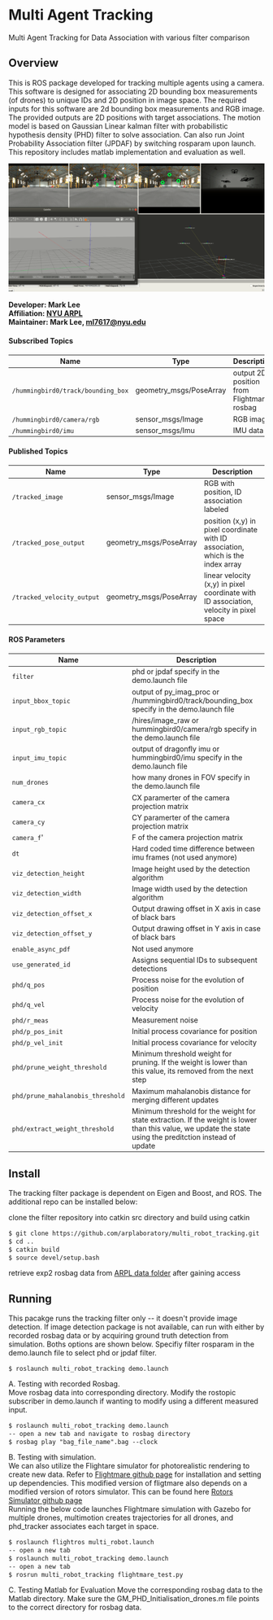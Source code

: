 # Multi Agent Tracking 
Multi Agent Tracking for Data Association with various filter comparison

## Overview
This is ROS package developed for tracking multiple agents using a camera. This software is designed for associating 2D bounding box measurements (of drones) to unique IDs and 2D position in image space. The required inputs for this software are 2d bounding box measurements and RGB image. The provided outputs are 2D positions with target associations. The motion model is based on Gaussian Linear kalman filter with probabilistic hypothesis density (PHD) filter to solve association. Can also run Joint Probability Association filter (JPDAF) by switching rosparam upon launch. This repository includes matlab implementation and evaluation as well.    

![Screenshot](doc/tracking.png)


**Developer: Mark Lee<br />
Affiliation: [NYU ARPL](https://wp.nyu.edu/arpl/)<br />
Maintainer: Mark Lee, ml7617@nyu.edu<br />**

#### Subscribed Topics
|Name|Type|Description|
|---|---|---|
|`/hummingbird0/track/bounding_box`|geometry_msgs/PoseArray|output 2D position from Flightmare rosbag|
|`/hummingbird0/camera/rgb`|sensor_msgs/Image|RGB image|
|`/hummingbird0/imu`|sensor_msgs/Imu|IMU data|position

#### Published Topics
|Name|Type|Description|
|---|---|---|
|`/tracked_image`|sensor_msgs/Image|RGB with position, ID association labeled|
|`/tracked_pose_output`|geometry_msgs/PoseArray|position (x,y) in pixel coordinate with ID association, which is the index array|
|`/tracked_velocity_output`|geometry_msgs/PoseArray|linear velocity (x,y) in pixel coordinate with ID association, velocity in pixel space|

#### ROS Parameters
|Name|Description|
|---|---|
|`filter`|phd or jpdaf specify in the demo.launch file|
|`input_bbox_topic`|output of py_imag_proc or /hummingbird0/track/bounding_box specify in the demo.launch file|
|`input_rgb_topic`|/hires/image_raw or hummingbird0/camera/rgb specify in the demo.launch file|
|`input_imu_topic`|output of dragonfly imu or hummingbird0/imu specify in the demo.launch file|
|`num_drones`|how many drones in FOV specify in the demo.launch file|
|`camera_cx`|CX paramerter of the camera projection matrix|
|`camera_cy`|CY paramerter of the camera projection matrix|
|`camera_f`'|F of the camera projection matrix|
|`dt`|Hard coded time difference between imu frames (not used anymore)|
|`viz_detection_height`|Image height used by the detection algorithm|
|`viz_detection_width`|Image width used by the detection algorithm|
|`viz_detection_offset_x`|Output drawing offset in X axis in case of black bars|
|`viz_detection_offset_y`|Output drawing offset in Y axis in case of black bars|
|`enable_async_pdf`|Not used anymore|
|`use_generated_id`|Assigns sequential IDs to subsequent detections|
|`phd/q_pos`|Process noise for the evolution of position|
|`phd/q_vel`|Process noise for the evolution of velocity|
|`phd/r_meas`|Measurement noise|
|`phd/p_pos_init`|Initial process covariance for position|
|`phd/p_vel_init`|Initial process covariance for velocity|
|`phd/prune_weight_threshold`|Minimum threshold weight for pruning. If the weight is lower than this value, its removed from the next step|
|`phd/prune_mahalanobis_threshold`|Maximum mahalanobis distance for merging different updates|
|`phd/extract_weight_threshold`|Minimum threshold for the weight for state extraction. If the weight is lower than this value, we update the state using the preditction instead of update|

## Install
The tracking filter package is dependent on Eigen and Boost, and ROS. The additional repo can be installed below:


clone the filter repository into catkin src directory and build using catkin
```
$ git clone https://github.com/arplaboratory/multi_robot_tracking.git
$ cd ..
$ catkin build
$ source devel/setup.bash
```

retrieve exp2 rosbag data from [ARPL data folder](https://drive.google.com/drive/folders/1dSBd08ocj_x8MGDS-cl1F2HeHKFADlqP?usp=sharing) after gaining access

## Running
This pacakge runs the tracking filter only -- it doesn't provide image detection. If image detection package is not available, can run with either by recorded rosbag data or by acquiring ground truth detection from simulation. Boths options are shown below. Specifiy filter rosparam in the demo.launch file to select phd or jpdaf filter. 

```
$ roslaunch multi_robot_tracking demo.launch
```

A. Testing with recorded Rosbag. </br>
Move rosbag data into corresponding directory. Modify the rostopic subscriber in demo.launch if wanting to modify using a different measured input.
```
$ roslaunch multi_robot_tracking demo.launch
-- open a new tab and navigate to rosbag directory
$ rosbag play "bag_file_name".bag --clock 
```

B. Testing with simulation. </br>
We can also utilize the Flightare simulator for photorealistic rendering to create new data. Refer to [Flightmare github page](https://github.com/arplaboratory/flightmare) for installation and setting up dependencies. This modified version of fligtmare also depends on a modified version of rotors simulator. This can be found here [Rotors Simulator github page](https://github.com/arplaboratory/rotors_simulator)<br />
Running the below code launches Flightmare simulation with Gazebo for multiple drones, multimotion creates trajectories for all drones, and phd_tracker associates each target in space.
```
$ roslaunch flightros multi_robot.launch 
-- open a new tab
$ roslaunch multi_robot_tracking demo.launch
-- open a new tab
$ rosrun multi_robot_tracking flightmare_test.py
```

C. Testing Matlab for Evaluation
Move the corresponding rosbag data to the Matlab directory. Make sure the GM_PHD_Initialisation_drones.m file points to the correct directory for rosbag data. 

